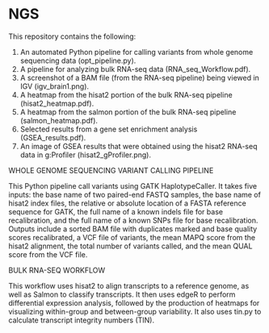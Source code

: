 # NGS
This repository contains the following: 
1. An automated Python pipeline for calling variants from whole genome sequencing data (opt_pipeline.py).
2. A pipeline for analyzing bulk RNA-seq data (RNA_seq_Workflow.pdf).
3. A screenshot of a BAM file (from the RNA-seq pipeline) being viewed in IGV (igv_brain1.png).
4. A heatmap from the hisat2 portion of the bulk RNA-seq pipeline (hisat2_heatmap.pdf).
5. A heatmap from the salmon portion of the bulk RNA-seq pipeline (salmon_heatmap.pdf).
6. Selected results from a gene set enrichment analysis (GSEA_results.pdf).
7. An image of GSEA results that were obtained using the hisat2 RNA-seq data in g:Profiler (hisat2_gProfiler.png).

WHOLE GENOME SEQUENCING VARIANT CALLING PIPELINE

This Python pipeline call variants using GATK HaplotypeCaller.  It takes five inputs: the base name of two paired-end FASTQ samples, the base name of hisat2 index files, the relative or absolute location of a FASTA reference sequence for GATK, the full name of a known indels file for base recalibration, and the full name of a known SNPs file for base recalibration.  Outputs include a sorted BAM file with duplicates marked and base quality scores recalibrated, a VCF file of variants, the mean MAPQ score from the hisat2 alignment, the total number of variants called, and the mean QUAL score from the VCF file.


BULK RNA-SEQ WORKFLOW

This workflow uses hisat2 to align transcripts to a reference genome, as well as Salmon to classify transcripts.  It then uses edgeR to perform differential expression analysis, followed by the production of heatmaps for visualizing within-group and between-group variability.  It also uses tin.py to calculate transcript integrity numbers (TIN).


